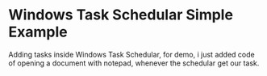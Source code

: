 # Windows Task Schedular Simple Example
 Adding tasks inside Windows Task Schedular, for demo, i just added code of opening a document with notepad, whenever the schedular get our task.
